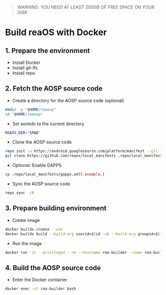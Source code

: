 > WARNING: YOU NEED AT LEAST 200GB OF FREE SPACE ON YOUR DISK

# Build reaOS with Docker

## 1. Prepare the environment
- Install Docker
- Install git-lfs
- Install repo

## 2. Fetch the AOSP source code
- Create a directory for the AOSP source code (optional)
```bash
mkdir -p "$HOME/reaosp"
cd "$HOME/reaosp"
```

- Set workdir to the current directory
```bash
REAOS_DIR="$PWD"
```

- Clone the AOSP source code
```bash
repo init -u https://android.googlesource.com/platform/manifest --git-lfs --depth=1 -b android-15.0.0_r36
git clone https://github.com/reaos/local_manifests .repo/local_manifests -b reaos-15
```

- Optional: Enable GAPPS
```bash
cp .repo/local_manifests/gapps.xml{.example,}
```

- Sync the AOSP source code
```bash
repo sync -j8
```

## 3. Prepare building environment
- Create image
```bash
docker buildx create --use
docker buildx build --build-arg userid=$(id -u) --build-arg groupid=$(id -g) --build-arg username=rea -t rea-builder --load .repo/local_manifests/
```

- Run the image
```bash
docker run -it --privileged --rm --hostname rea-builder --name rea-builder -v $REAOS_DIR:/src -w /src rea-builder
```

## 4. Build the AOSP source code
- Enter the Docker container
```bash
docker exec -it rea-builder bash
```

